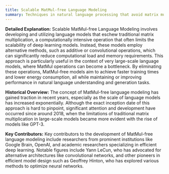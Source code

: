 ```yaml
---
title: Scalable MatMul-free Language Modeling
summary: Techniques in natural language processing that avoid matrix multiplication (MatMul) operations to improve scalability and efficiency.
---
```

**Detailed Explanation:** Scalable MatMul-free Language Modeling involves developing and utilizing language models that eschew traditional matrix multiplication, a computationally intensive operation that often limits the scalability of deep learning models. Instead, these models employ alternative methods, such as additive or convolutional operations, which can significantly reduce computational load and memory requirements. This approach is particularly useful in the context of very large-scale language models, where MatMul operations can become a bottleneck. By eliminating these operations, MatMul-free models aim to achieve faster training times and lower energy consumption, all while maintaining or improving performance in natural language understanding and generation tasks.

**Historical Overview:** The concept of MatMul-free language modeling has gained traction in recent years, especially as the scale of language models has increased exponentially. Although the exact inception date of this approach is hard to pinpoint, significant attention and development have occurred since around 2018, when the limitations of traditional matrix multiplication in large-scale models became more evident with the rise of models like GPT-3.

**Key Contributors:** Key contributors to the development of MatMul-free language modeling include researchers from prominent institutions like Google Brain, OpenAI, and academic researchers specializing in efficient deep learning. Notable figures include Yann LeCun, who has advocated for alternative architectures like convolutional networks, and other pioneers in efficient model design such as Geoffrey Hinton, who has explored various methods to optimize neural networks.